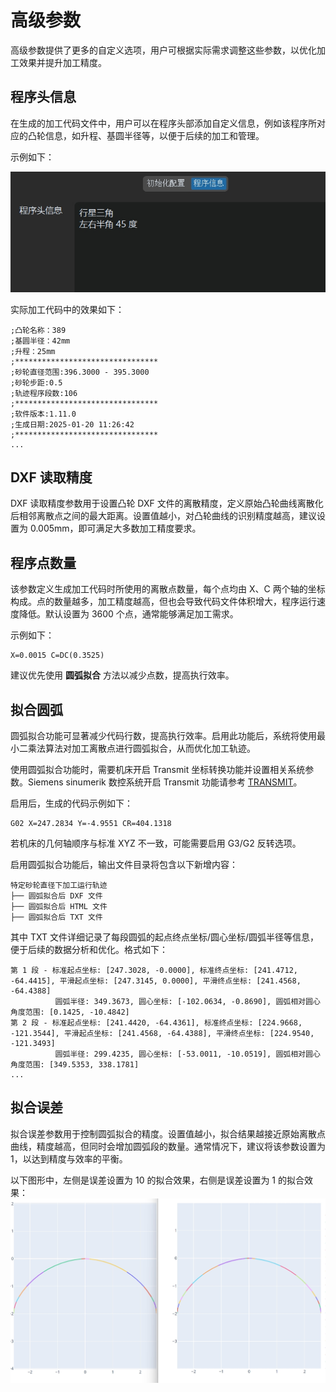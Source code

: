 # 高级参数

高级参数提供了更多的自定义选项，用户可根据实际需求调整这些参数，以优化加工效果并提升加工精度。

## 程序头信息

在生成的加工代码文件中，用户可以在程序头部添加自定义信息，例如该程序所对应的凸轮信息，如升程、基圆半径等，以便于后续的加工和管理。

示例如下：

![程序头信息示例](resources/prg_header.jpg)

实际加工代码中的效果如下：

```
;凸轮名称：389
;基圆半径：42mm
;升程：25mm
;********************************
;砂轮直径范围:396.3000 - 395.3000
;砂轮步距:0.5
;轨迹程序段数:106
;********************************
;软件版本:1.11.0
;生成日期:2025-01-20 11:26:42
;********************************
...
```

## DXF 读取精度

DXF 读取精度参数用于设置凸轮 DXF 文件的离散精度，定义原始凸轮曲线离散化后相邻离散点之间的最大距离。设置值越小，对凸轮曲线的识别精度越高，建议设置为 0.005mm，即可满足大多数加工精度要求。

## 程序点数量

该参数定义生成加工代码时所使用的离散点数量，每个点均由 X、C 两个轴的坐标构成。点的数量越多，加工精度越高，但也会导致代码文件体积增大，程序运行速度降低。默认设置为 3600 个点，通常能够满足加工需求。

示例如下：
```
X=0.0015 C=DC(0.3525)
```

建议优先使用 **圆弧拟合** 方法以减少点数，提高执行效率。

## 拟合圆弧

圆弧拟合功能可显著减少代码行数，提高执行效率。启用此功能后，系统将使用最小二乘法算法对加工离散点进行圆弧拟合，从而优化加工轨迹。

使用圆弧拟合功能时，需要机床开启 Transmit 坐标转换功能并设置相关系统参数。Siemens sinumerik 数控系统开启 Transmit 功能请参考 [TRANSMIT](transmit.md)。

启用后，生成的代码示例如下：
```
G02 X=247.2834 Y=-4.9551 CR=404.1318
```

若机床的几何轴顺序与标准 XYZ 不一致，可能需要启用 G3/G2 反转选项。

启用圆弧拟合功能后，输出文件目录将包含以下新增内容：
```
特定砂轮直径下加工运行轨迹
├── 圆弧拟合后 DXF 文件
├── 圆弧拟合后 HTML 文件
├── 圆弧拟合后 TXT 文件
```

其中 TXT 文件详细记录了每段圆弧的起点终点坐标/圆心坐标/圆弧半径等信息，便于后续的数据分析和优化。格式如下：
```
第 1 段 - 标准起点坐标: [247.3028, -0.0000], 标准终点坐标: [241.4712, -64.4415], 平滑起点坐标: [247.3145, 0.0000], 平滑终点坐标: [241.4568, -64.4388]
          圆弧半径: 349.3673, 圆心坐标: [-102.0634, -0.8690], 圆弧相对圆心角度范围: [0.1425, -10.4842]
第 2 段 - 标准起点坐标: [241.4420, -64.4361], 标准终点坐标: [224.9668, -121.3544], 平滑起点坐标: [241.4568, -64.4388], 平滑终点坐标: [224.9540, -121.3493]
          圆弧半径: 299.4235, 圆心坐标: [-53.0011, -10.0519], 圆弧相对圆心角度范围: [349.5353, 338.1781]
...
```

## 拟合误差

拟合误差参数用于控制圆弧拟合的精度。设置值越小，拟合结果越接近原始离散点曲线，精度越高，但同时会增加圆弧段的数量。通常情况下，建议将该参数设置为 1，以达到精度与效率的平衡。

以下图形中，左侧是误差设置为 10 的拟合效果，右侧是误差设置为 1 的拟合效果：
![img](resources/fit_arc_compare.jpg)